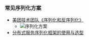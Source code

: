 ### 常见序列化方案

+ <a href=https://tech.meituan.com/2015/02/26/serialization-vs-deserialization.html>美团技术团队《序列化和反序列化》</a>
  + ![序列化方案](image/序列化方案.png)
+ <a href=https://benjaminwhx.com/2018/06/12/分布式服务序列化框架的使用与选型/>分布式服务序列化框架的使用与选型</a>



